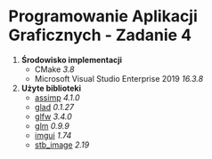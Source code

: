 # Programowanie Aplikacji Graficznych - Zadanie 4

1. **Środowisko implementacji**
    * CMake *3.8*
    * Microsoft Visual Studio Enterprise 2019 *16.3.8*
2. **Użyte biblioteki**
    * [assimp](https://github.com/assimp/assimp.git) *4.1.0*
    * [glad](http://glad.dav1d.de/#profile=compatibility&language=c&specification=gl&loader=on&api=gl%3D4.6) *0.1.27*
    * [glfw](https://github.com/glfw/glfw.git) *3.4.0*
    * [glm](https://github.com/g-truc/glm.git) *0.9.9*
    * [imgui](https://github.com/ocornut/imgui.git) *1.74*
    * [stb_image](http://nothings.org/stb) *2.19*
